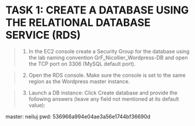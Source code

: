 # TASK 1: CREATE A DATABASE USING THE RELATIONAL DATABASE SERVICE (RDS)

> 1. In the EC2 console create a Security Group for the database using the lab naming convention GrF_Nicollier_Wordpress-DB and open the TCP port on 3306 (MySQL default port).

> 2. Open the RDS console. Make sure the console is set to the same region as the Wordpress master instance.

> 3. Launch a DB instance: Click Create database and provide the following answers (leave any field not mentioned at its default value):


master: neiluj
pwd: 536966a994e04ae3a56e1744bf36690d